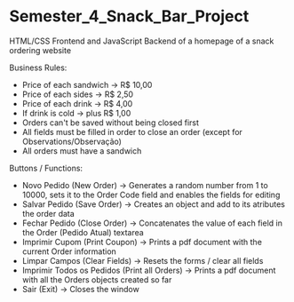 # Semester_4_Snack_Bar_Project
HTML/CSS Frontend and JavaScript Backend of a homepage of a snack ordering website

Business Rules:

- Price of each sandwich → R$ 10,00
- Price of each sides → R$ 2,50
- Price of each drink → R$ 4,00
- If drink is cold →  plus R$ 1,00
- Orders can't be saved without being closed first
- All fields must be filled in order to close an order (except for Observations/Observação)
- All orders must have a sandwich

Buttons / Functions:

- Novo Pedido (New Order) → Generates a random number from 1 to 10000, sets it to the Order Code field and enables the fields for editing
- Salvar Pedido (Save Order) → Creates an object and add to its atributes the order data
- Fechar Pedido (Close Order) → Concatenates the value of each field in the Order (Pedido Atual) textarea
- Imprimir Cupom (Print Coupon) → Prints a pdf document with the current Order information
- Limpar Campos (Clear Fields) → Resets the forms / clear all fields
- Imprimir Todos os Pedidos (Print all Orders) → Prints a pdf document with all the Orders objects created so far
- Sair (Exit) → Closes the window

